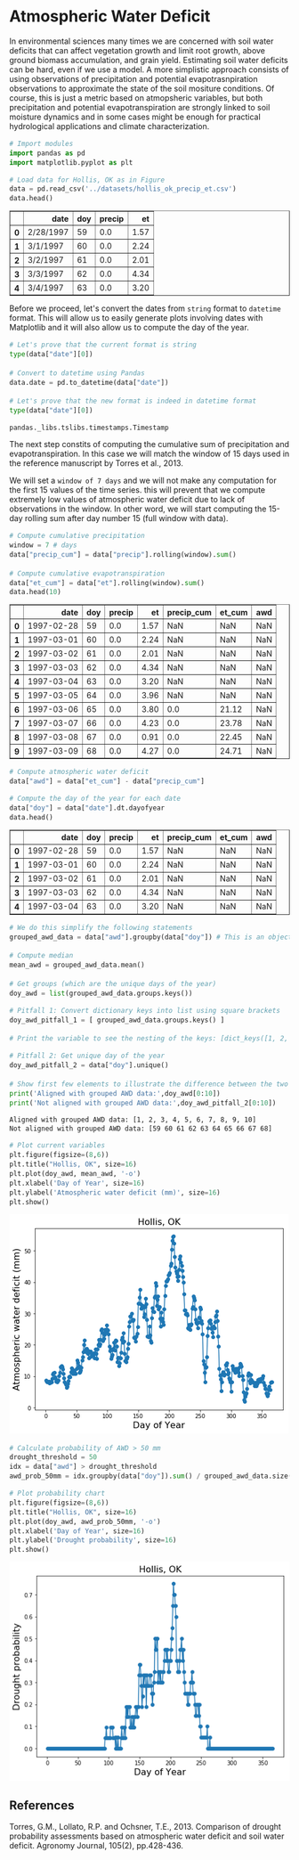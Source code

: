 # Atmospheric Water Deficit

In environmental sciences many times we are concerned with soil water deficits that can affect vegetation growth and limit root growth, above ground biomass accumulation, and grain yield. Estimating soil water deficits can be hard, even if we use a model. A more simplistic approach consists of using observations of precipitation and potential evapotrasnpiration observations to approximate the state of the soil mositure conditions. Of course, this is just a metric based on atmopsheric variables, but both precipitation and potential evapotranspiration are strongly linked to soil moisture dynamics and in some cases might be enough for practical hydrological applications and climate characterization.



```python
# Import modules
import pandas as pd
import matplotlib.pyplot as plt

```


```python
# Load data for Hollis, OK as in Figure
data = pd.read_csv('../datasets/hollis_ok_precip_et.csv')
data.head()

```




<div>
<style scoped>
    .dataframe tbody tr th:only-of-type {
        vertical-align: middle;
    }

    .dataframe tbody tr th {
        vertical-align: top;
    }

    .dataframe thead th {
        text-align: right;
    }
</style>
<table border="1" class="dataframe">
  <thead>
    <tr style="text-align: right;">
      <th></th>
      <th>date</th>
      <th>doy</th>
      <th>precip</th>
      <th>et</th>
    </tr>
  </thead>
  <tbody>
    <tr>
      <th>0</th>
      <td>2/28/1997</td>
      <td>59</td>
      <td>0.0</td>
      <td>1.57</td>
    </tr>
    <tr>
      <th>1</th>
      <td>3/1/1997</td>
      <td>60</td>
      <td>0.0</td>
      <td>2.24</td>
    </tr>
    <tr>
      <th>2</th>
      <td>3/2/1997</td>
      <td>61</td>
      <td>0.0</td>
      <td>2.01</td>
    </tr>
    <tr>
      <th>3</th>
      <td>3/3/1997</td>
      <td>62</td>
      <td>0.0</td>
      <td>4.34</td>
    </tr>
    <tr>
      <th>4</th>
      <td>3/4/1997</td>
      <td>63</td>
      <td>0.0</td>
      <td>3.20</td>
    </tr>
  </tbody>
</table>
</div>



Before we proceed, let's convert the dates from `string` format to `datetime` format. This will allow us to easily generate plots involving dates with Matplotlib and it will also allow us to compute the day of the year.


```python
# Let's prove that the current format is string
type(data["date"][0])

# Convert to datetime using Pandas
data.date = pd.to_datetime(data["date"])

# Let's prove that the new format is indeed in datetime format
type(data["date"][0])

```




    pandas._libs.tslibs.timestamps.Timestamp



The next step constits of computing the cumulative sum of precipitation and evapotranspiration. In this case we will match the window of 15 days used in the reference manuscript by Torres et al., 2013.

We will set a `window of 7 days` and we will not make any computation for the first 15 values of the time series. this will prevent that we compute extremely low values of atmospheric water deficit due to lack of observations in the window. In other word, we will start computing the 15-day rolling sum after day number 15 (full window with data).


```python
# Compute cumulative precipitation
window = 7 # days
data["precip_cum"] = data["precip"].rolling(window).sum()

# Compute cumulative evapotranspiration
data["et_cum"] = data["et"].rolling(window).sum()
data.head(10)
```




<div>
<style scoped>
    .dataframe tbody tr th:only-of-type {
        vertical-align: middle;
    }

    .dataframe tbody tr th {
        vertical-align: top;
    }

    .dataframe thead th {
        text-align: right;
    }
</style>
<table border="1" class="dataframe">
  <thead>
    <tr style="text-align: right;">
      <th></th>
      <th>date</th>
      <th>doy</th>
      <th>precip</th>
      <th>et</th>
      <th>precip_cum</th>
      <th>et_cum</th>
      <th>awd</th>
    </tr>
  </thead>
  <tbody>
    <tr>
      <th>0</th>
      <td>1997-02-28</td>
      <td>59</td>
      <td>0.0</td>
      <td>1.57</td>
      <td>NaN</td>
      <td>NaN</td>
      <td>NaN</td>
    </tr>
    <tr>
      <th>1</th>
      <td>1997-03-01</td>
      <td>60</td>
      <td>0.0</td>
      <td>2.24</td>
      <td>NaN</td>
      <td>NaN</td>
      <td>NaN</td>
    </tr>
    <tr>
      <th>2</th>
      <td>1997-03-02</td>
      <td>61</td>
      <td>0.0</td>
      <td>2.01</td>
      <td>NaN</td>
      <td>NaN</td>
      <td>NaN</td>
    </tr>
    <tr>
      <th>3</th>
      <td>1997-03-03</td>
      <td>62</td>
      <td>0.0</td>
      <td>4.34</td>
      <td>NaN</td>
      <td>NaN</td>
      <td>NaN</td>
    </tr>
    <tr>
      <th>4</th>
      <td>1997-03-04</td>
      <td>63</td>
      <td>0.0</td>
      <td>3.20</td>
      <td>NaN</td>
      <td>NaN</td>
      <td>NaN</td>
    </tr>
    <tr>
      <th>5</th>
      <td>1997-03-05</td>
      <td>64</td>
      <td>0.0</td>
      <td>3.96</td>
      <td>NaN</td>
      <td>NaN</td>
      <td>NaN</td>
    </tr>
    <tr>
      <th>6</th>
      <td>1997-03-06</td>
      <td>65</td>
      <td>0.0</td>
      <td>3.80</td>
      <td>0.0</td>
      <td>21.12</td>
      <td>NaN</td>
    </tr>
    <tr>
      <th>7</th>
      <td>1997-03-07</td>
      <td>66</td>
      <td>0.0</td>
      <td>4.23</td>
      <td>0.0</td>
      <td>23.78</td>
      <td>NaN</td>
    </tr>
    <tr>
      <th>8</th>
      <td>1997-03-08</td>
      <td>67</td>
      <td>0.0</td>
      <td>0.91</td>
      <td>0.0</td>
      <td>22.45</td>
      <td>NaN</td>
    </tr>
    <tr>
      <th>9</th>
      <td>1997-03-09</td>
      <td>68</td>
      <td>0.0</td>
      <td>4.27</td>
      <td>0.0</td>
      <td>24.71</td>
      <td>NaN</td>
    </tr>
  </tbody>
</table>
</div>




```python
# Compute atmospheric water deficit
data["awd"] = data["et_cum"] - data["precip_cum"]

```


```python
# Compute the day of the year for each date
data["doy"] = data["date"].dt.dayofyear
data.head()
```




<div>
<style scoped>
    .dataframe tbody tr th:only-of-type {
        vertical-align: middle;
    }

    .dataframe tbody tr th {
        vertical-align: top;
    }

    .dataframe thead th {
        text-align: right;
    }
</style>
<table border="1" class="dataframe">
  <thead>
    <tr style="text-align: right;">
      <th></th>
      <th>date</th>
      <th>doy</th>
      <th>precip</th>
      <th>et</th>
      <th>precip_cum</th>
      <th>et_cum</th>
      <th>awd</th>
    </tr>
  </thead>
  <tbody>
    <tr>
      <th>0</th>
      <td>1997-02-28</td>
      <td>59</td>
      <td>0.0</td>
      <td>1.57</td>
      <td>NaN</td>
      <td>NaN</td>
      <td>NaN</td>
    </tr>
    <tr>
      <th>1</th>
      <td>1997-03-01</td>
      <td>60</td>
      <td>0.0</td>
      <td>2.24</td>
      <td>NaN</td>
      <td>NaN</td>
      <td>NaN</td>
    </tr>
    <tr>
      <th>2</th>
      <td>1997-03-02</td>
      <td>61</td>
      <td>0.0</td>
      <td>2.01</td>
      <td>NaN</td>
      <td>NaN</td>
      <td>NaN</td>
    </tr>
    <tr>
      <th>3</th>
      <td>1997-03-03</td>
      <td>62</td>
      <td>0.0</td>
      <td>4.34</td>
      <td>NaN</td>
      <td>NaN</td>
      <td>NaN</td>
    </tr>
    <tr>
      <th>4</th>
      <td>1997-03-04</td>
      <td>63</td>
      <td>0.0</td>
      <td>3.20</td>
      <td>NaN</td>
      <td>NaN</td>
      <td>NaN</td>
    </tr>
  </tbody>
</table>
</div>




```python
# We do this simplify the following statements
grouped_awd_data = data["awd"].groupby(data["doy"]) # This is an object

# Compute median
mean_awd = grouped_awd_data.mean()

# Get groups (which are the unique days of the year)
doy_awd = list(grouped_awd_data.groups.keys())

```


```python
# Pitfall 1: Convert dictionary keys into list using square brackets
doy_awd_pitfall_1 = [ grouped_awd_data.groups.keys() ] 

# Print the variable to see the nesting of the keys: [dict_keys([1, 2, 3, 4, 5,

```


```python
# Pitfall 2: Get unique day of the year
doy_awd_pitfall_2 = data["doy"].unique()

# Show first few elements to illustrate the difference between the two appraoches
print('Aligned with grouped AWD data:',doy_awd[0:10])
print('Not aligned with grouped AWD data:',doy_awd_pitfall_2[0:10])
```

    Aligned with grouped AWD data: [1, 2, 3, 4, 5, 6, 7, 8, 9, 10]
    Not aligned with grouped AWD data: [59 60 61 62 63 64 65 66 67 68]



```python
# Plot current variables
plt.figure(figsize=(8,6))
plt.title("Hollis, OK", size=16)
plt.plot(doy_awd, mean_awd, '-o')
plt.xlabel('Day of Year', size=16)
plt.ylabel('Atmospheric water deficit (mm)', size=16)
plt.show()

```


![png](atmospheric_water_deficit_files/atmospheric_water_deficit_12_0.png)



```python
# Calculate probability of AWD > 50 mm
drought_threshold = 50
idx = data["awd"] > drought_threshold
awd_prob_50mm = idx.groupby(data["doy"]).sum() / grouped_awd_data.size()

```


```python
# Plot probability chart
plt.figure(figsize=(8,6))
plt.title("Hollis, OK", size=16)
plt.plot(doy_awd, awd_prob_50mm, '-o')
plt.xlabel('Day of Year', size=16)
plt.ylabel('Drought probability', size=16)
plt.show()

```


![png](atmospheric_water_deficit_files/atmospheric_water_deficit_14_0.png)


## References

Torres, G.M., Lollato, R.P. and Ochsner, T.E., 2013. Comparison of drought probability assessments based on atmospheric water deficit and soil water deficit. Agronomy Journal, 105(2), pp.428-436.
